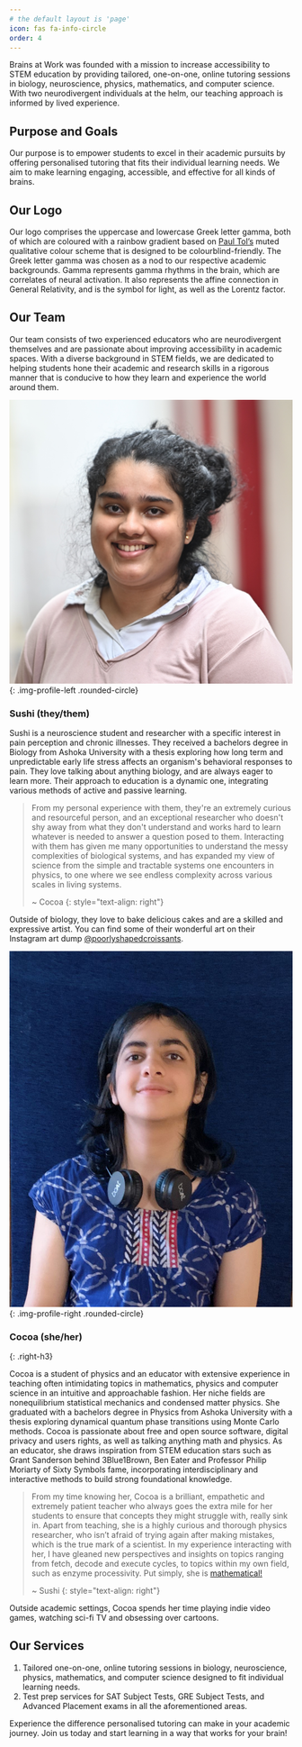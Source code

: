 ```yaml
---
# the default layout is 'page'
icon: fas fa-info-circle
order: 4
---
```


Brains at Work was founded with a mission to increase accessibility to STEM
education by providing tailored, one-on-one, online tutoring sessions in
biology, neuroscience, physics, mathematics, and computer science. With two
neurodivergent individuals at the helm, our teaching approach is informed by
lived experience.

## Purpose and Goals 

Our purpose is to empower students to excel in their academic
pursuits by offering personalised tutoring that fits their individual learning
needs. We aim to make learning engaging, accessible, and effective for all kinds
of brains.


## Our Logo


Our logo comprises the uppercase and lowercase Greek letter gamma, both
of which are coloured with a rainbow gradient based on [Paul
Tol’s](https://personal.sron.nl/~pault/#fig:scheme_muted) muted
qualitative colour scheme that is designed to be colourblind-friendly. The Greek
letter gamma was chosen as a nod to our respective academic backgrounds. Gamma
represents gamma rhythms in the brain, which are correlates of neural
activation. It also represents the affine connection in General Relativity, and
is the symbol for light, as well as the Lorentz factor.

## Our Team

Our team consists of two experienced educators who are neurodivergent
themselves and are passionate about improving accessibility in academic spaces.
With a diverse background in STEM fields, we are dedicated to helping students
hone their academic and research skills in a rigorous manner that is conducive
to how they learn and experience the world around them.

![](/assets/img/sushi.jpeg){: .img-profile-left .rounded-circle}
### Sushi (they/them)


Sushi is a neuroscience student and researcher with a specific interest in pain
perception and chronic illnesses. They received a bachelors degree in Biology
from Ashoka University with a thesis exploring how long term and unpredictable
early life stress affects an organism's behavioral responses to pain. They love
talking about anything biology, and are always eager to learn more. Their
approach to education is a dynamic one, integrating various methods of active
and passive learning.

> From my personal experience with them, they're an extremely curious and
resourceful person, and an exceptional researcher who doesn't shy away from what
they don't understand and works hard to learn whatever is needed to answer a
question posed to them. Interacting with them has given me many opportunities to
understand the messy complexities of biological systems, and has expanded my
view of science from the simple and tractable systems one encounters in physics,
to one where we see endless complexity across various scales in living systems.
>
> ~ Cocoa 
> {: style="text-align: right"}

Outside of biology, they love to bake delicious cakes and are a skilled and
expressive artist. You can find some of their wonderful art on their Instagram
art dump
[@poorlyshapedcroissants](https://www.instagram.com/poorlyshapedcroissants/).

![](/assets/img/cocoa.jpg){: .img-profile-right .rounded-circle}
### Cocoa (she/her) 
{: .right-h3}

Cocoa is a student of physics and an educator with extensive experience in
teaching often intimidating topics in mathematics, physics and computer science
in an intuitive and approachable fashion. Her niche fields are nonequilibrium
statistical mechanics and condensed matter physics. She graduated with a
bachelors degree in Physics from Ashoka University with a thesis exploring
dynamical quantum phase transitions using Monte Carlo methods. Cocoa is
passionate about free and open source software, digital privacy and users
rights, as well as talking anything math and physics. As an educator, she draws
inspiration from STEM education stars such as Grant Sanderson behind
3Blue1Brown, Ben Eater and Professor Philip Moriarty of Sixty Symbols fame,
incorporating interdisciplinary and interactive methods to build strong
foundational knowledge.

> From my time knowing her, Cocoa is a brilliant, empathetic and extremely
> patient teacher who always goes the extra mile for her students to ensure that
> concepts they might struggle with, really sink in. Apart from teaching, she is
> a highly curious and thorough physics researcher, who isn’t afraid of trying
> again after making mistakes, which is the true mark of a scientist. In my
> experience interacting with her, I have gleaned new perspectives and insights
> on topics ranging from fetch, decode and execute cycles, to topics within my
> own field, such as enzyme processivity. Put simply, she is
> [mathematical!](https://youtu.be/FfPFtbJAEm8)
>
> ~ Sushi
> {: style="text-align: right"}

Outside academic settings, Cocoa spends her time playing indie video games,
watching sci-fi TV and obsessing over cartoons.

## Our Services

 1. Tailored one-on-one, online tutoring sessions in biology, neuroscience,
    physics, mathematics, and computer science designed to fit individual
    learning needs.
 2. Test prep services for SAT Subject Tests, GRE Subject Tests, and Advanced
    Placement exams in all the aforementioned areas.

Experience the difference personalised tutoring can make in your academic
journey. Join us today and start learning in a way that works for your brain!
